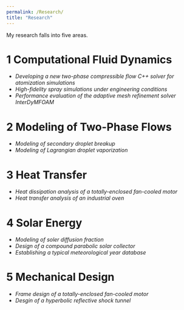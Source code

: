 ```yaml
---
permalink: /Research/
title: "Research"
---
```


My research falls into five areas.

# 1 Computational Fluid Dynamics
- _Developing a new two-phase compressible flow C++ solver for atomization simulations_
- _High-fidelity spray simulations under engineering conditions_
- _Performance evaluation of the adaptive mesh refinement solver InterDyMFOAM_


# 2 Modeling of Two-Phase Flows
- _Modeling of secondary droplet breakup_
- _Modeling of Lagrangian droplet vaporization_


# 3 Heat Transfer
- _Heat dissipation analysis of a totally-enclosed fan-cooled motor_
- _Heat transfer analysis of an industrial oven_


# 4 Solar Energy
- _Modeling of soler diffusion fraction_
- _Design of a compound parabolic solar collector_
- _Establishing a typical meteorological year database_


# 5 Mechanical Design
- _Frame design of a totally-enclosed fan-cooled motor_
- _Desgin of a hyperbolic reflective shock tunnel_



